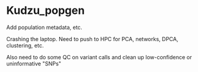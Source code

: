 # Kudzu_popgen


Add population metadata, etc.

Crashing the laptop. Need to push to HPC for PCA, networks, DPCA, clustering, etc.

Also need to do some QC on variant calls and clean up low-confidence or uninformative "SNPs"

